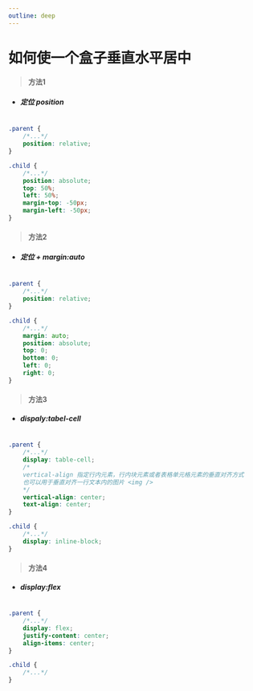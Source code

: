 ```yaml
---
outline: deep
---
```



# 如何使一个盒子垂直水平居中

> #### 方法1

+ #####   定位 position

```css

.parent {
    /*...*/
    position: relative;
}

.child {
    /*...*/
    position: absolute;
    top: 50%;
    left: 50%;
    margin-top: -50px;
    margin-left: -50px;
}

```
> #### 方法2

+ ##### 定位 + margin:auto

```css

.parent {
    /*...*/
    position: relative;
}

.child {
    /*...*/
    margin: auto;
    position: absolute;
    top: 0;
    bottom: 0;
    left: 0;
    right: 0;
}

```

> #### 方法3

+ ##### dispaly:tabel-cell

```css

.parent {
    /*...*/
    display: table-cell;
    /* 
    vertical-align 指定行内元素，行内块元素或者表格单元格元素的垂直对齐方式 
    也可以用于垂直对齐一行文本内的图片 <img />
    */
    vertical-align: center; 
    text-align: center;
}

.child {
    /*...*/
    display: inline-block;
}

```

> #### 方法4 

+ ##### display:flex

```css

.parent {
    /*...*/
    display: flex;
    justify-content: center;    
    align-items: center;
}

.child {
    /*...*/
}

```